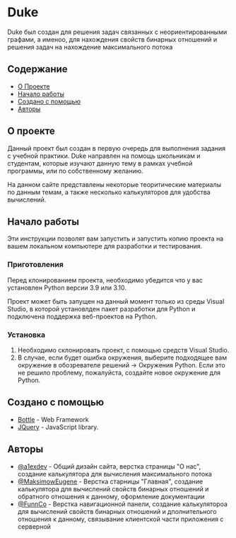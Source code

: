 # Duke
Duke был создан для решения задач связанных с неориентированными графами, а именоо, для нахождения свойств бинарных отношений и решения задач на нахождение максимального потока

## Содержание

- [О Проекте](#about)
- [Начало работы](#getting_started)
- [Создано с помощью](#built_using)
- [Авторы](#authors)

## О проекте <a name = "about"></a>

Данный проект был создан в первую очередь для выполнения задания с учебной практики. Duke направлен на помощь школьникам и студентам, которые изучают данную тему в рамках учебной программы, или по собственному желанию.

На данном сайте представлены некоторые теоритические материалы по данным темам, а также несколько калькуляторов для удобства вычислений.

## Начало работы <a name = "getting_started"></a>

Эти инструкции позволят вам запустить и запустить копию проекта на вашем локальном компьютере для разработки и тестирования.

### Приготовления

Перед клонированием проекта, необходимо убедится что у вас установлен Python версии 3.9 или 3.10.

Проект может быть запущен на данный момент только из среды Visual Studio, в которой установлден пакет разработки для Python и подключена поддержка веб-проектов на Python.


### Установка

1. Необходимо склонировать проект, с помощью средств Visual Studio.
2. В случае, если будет ошибка окружения, выберите подходящее вам окружение в обозревателе решений -> Окружения Python. Если это не решило проблему, пожалуйста, создайте новое окружение для Python.


## Создано с помощью <a name = "built_using"></a>

- [Bottle](https://bottlepy.org) - Web Framework
- [JQuery](https://jquery.com) - JavaScript library.

## Авторы <a name = "authors"></a>

- [@a1exdev](https://github.com/a1exdev) - Общий дизайн сайта, верстка страницы "О нас", создание калькулятора для вычисления максимального потока
- [@MaksimowEugene](https://github.com/MaksimowEugene) - Верстка старницы "Главная", создание калькулятора для вычислений свойств бинарных отношений и обратного отношения к данному, оформление документации
- [@FunnCo](https://github.com/FunnCo) - Верстка навигационной панели, создание калькулятороа для вычислений свойств бинарных отношений и дполнительного отношения к данному, связывание клиентской части приложения с серверной

